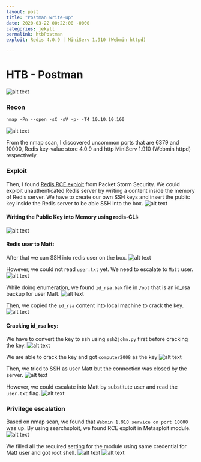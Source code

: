 ```yaml
---
layout: post
title: "Postman write-up"
date: 2020-03-22 00:22:00 -0000
categories: jekyll
permalink: htbPostman
exploit: Redis 4.0.9 | MiniServ 1.910 (Webmin httpd)

---
```


# HTB - Postman

![alt text](https://github.com/faisalfs10x/faisalfs10x.github.io/blob/master/asset/htbwriteup/linux/postman/intro.PNG "postman intro")
### Recon
    nmap -Pn --open -sC -sV -p- -T4 10.10.10.160 
![alt text](https://github.com/faisalfs10x/faisalfs10x.github.io/blob/master/asset/htbwriteup/linux/postman/1.png)

From the nmap scan, I discovered uncommon ports that are 6379 and 10000, Redis key-value store 4.0.9 and http MiniServ 1.910 (Webmin httpd) respectively.

### Exploit
Then, I found [Redis RCE exploit](https://packetstormsecurity.com/files/134200/Redis-Remote-Command-Execution.html) from Packet Storm Security. We could exploit unauthenticated Redis server by writing a content inside the memory of Redis server. We have to create our own SSH keys and insert the public key inside the Redis server to be able SSH into the box.
![alt text](https://github.com/faisalfs10x/faisalfs10x.github.io/blob/master/asset/htbwriteup/linux/postman/2.png)

#### Writing the Public Key into Memory using redis-CLI:

![alt text](https://github.com/faisalfs10x/faisalfs10x.github.io/blob/master/asset/htbwriteup/linux/postman/3.png)

#### Redis user to Matt:

After that we can SSH into redis user on the box.
![alt text](https://github.com/faisalfs10x/faisalfs10x.github.io/blob/master/asset/htbwriteup/linux/postman/4.png)

However, we could not read `user.txt` yet. We need to escalate to `Matt` user.
![alt text](https://github.com/faisalfs10x/faisalfs10x.github.io/blob/master/asset/htbwriteup/linux/postman/5.png)

While doing enumeration, we found `id_rsa.bak` file in `/opt` that is an id_rsa backup for user Matt.
![alt text](https://github.com/faisalfs10x/faisalfs10x.github.io/blob/master/asset/htbwriteup/linux/postman/6.png)

Then, we copied the `id_rsa` content into local machine to crack the key.
![alt text](https://github.com/faisalfs10x/faisalfs10x.github.io/blob/master/asset/htbwriteup/linux/postman/7.png)

#### Cracking id_rsa key:

We have to convert the key to ssh using `ssh2john.py` first before cracking the key.
![alt text](https://github.com/faisalfs10x/faisalfs10x.github.io/blob/master/asset/htbwriteup/linux/postman/8.png)

We are able to crack the key and got `computer2008` as the key
![alt text](https://github.com/faisalfs10x/faisalfs10x.github.io/blob/master/asset/htbwriteup/linux/postman/9.png)

Then, we tried to SSH as user Matt but the connection was closed by the server.
![alt text](https://github.com/faisalfs10x/faisalfs10x.github.io/blob/master/asset/htbwriteup/linux/postman/10.png)

However, we could escalate into Matt by substitute user and read the `user.txt` flag.
![alt text](https://github.com/faisalfs10x/faisalfs10x.github.io/blob/master/asset/htbwriteup/linux/postman/11.png)

### Privilege escalation
Based on nmap scan, we found that `Webmin 1.910 service on port 10000` was up. By using searchsploit, we found RCE exploit in Metasploit module.
![alt text](https://github.com/faisalfs10x/faisalfs10x.github.io/blob/master/asset/htbwriteup/linux/postman/12.png)

We filled all the required setting for the module using same credential for Matt user and got root shell. 
![alt text](https://github.com/faisalfs10x/faisalfs10x.github.io/blob/master/asset/htbwriteup/linux/postman/13.png)
![alt text](https://github.com/faisalfs10x/faisalfs10x.github.io/blob/master/asset/htbwriteup/linux/postman/14.png)
